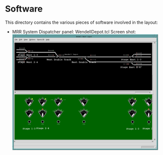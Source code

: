 # Software

This directory contains the various pieces of software involved in the layout:

- MRR System Dispatcher panel: WendellDepot.tcl
  Screen shot: ![MRR System Dispatcher panel](WendellDepotCTC.png)
